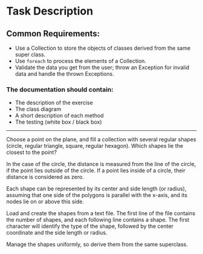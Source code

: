 # Task Description

## Common Requirements:

- Use a Collection to store the objects of classes derived from the same super class.
- Use `foreach` to process the elements of a Collection.
- Validate the data you get from the user; throw an Exception for invalid data and handle the thrown Exceptions.

### The documentation should contain:

- The description of the exercise
- The class diagram
- A short description of each method
- The testing (white box / black box)

---

Choose a point on the plane, and fill a collection with several regular shapes (circle, regular triangle, square, regular hexagon). Which shapes lie the closest to the point?

In the case of the circle, the distance is measured from the line of the circle, if the point lies outside of the circle. If a point lies inside of a circle, their distance is considered as zero.

Each shape can be represented by its center and side length (or radius), assuming that one side of the polygons is parallel with the x-axis, and its nodes lie on or above this side.

Load and create the shapes from a text file. The first line of the file contains the number of shapes, and each following line contains a shape. The first character will identify the type of the shape, followed by the center coordinate and the side length or radius.

Manage the shapes uniformly, so derive them from the same superclass.
